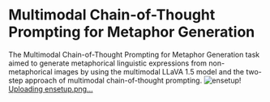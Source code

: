 # Multimodal Chain-of-Thought Prompting for Metaphor Generation
The Multimodal Chain-of-Thought Prompting for Metaphor Generation task aimed to generate metaphorical linguistic expressions from non-metaphorical images by using the multimodal LLaVA 1.5 model and the two-step approach of multimodal chain-of-thought prompting. 
![ensetup](https://github.com/SofiaLugli/Multi_COT_meta_gen/assets/126156842/92961266-ce41-4369-b918-7c432190fb29)!
[Uploading ensetup.png…]()
